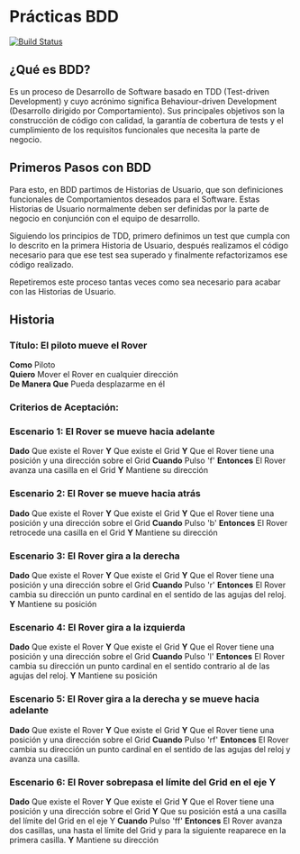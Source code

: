 <h1>Prácticas BDD</h1>

[![Build Status](https://travis-ci.org/RafaelCasuso/bdd-practice.svg?branch=master)](https://travis-ci.org/RafaelCasuso/bdd-practice)

<h2><strong>¿Qué es BDD?</strong></h2>

Es un proceso de Desarrollo de Software basado en TDD (Test-driven Development) y cuyo acrónimo significa Behaviour-driven
Development (Desarrollo dirigido por Comportamiento). Sus principales objetivos son la construcción de código con calidad,
la garantía de cobertura de tests y el cumplimiento de los requisitos funcionales que necesita la parte de negocio.


<h2><strong>Primeros Pasos con BDD</strong></h2>

Para esto, en BDD partimos de Historias de Usuario, que son definiciones funcionales de Comportamientos deseados para
el Software. Estas Historias de Usuario normalmente deben ser definidas por la parte de negocio en conjunción con el 
equipo de desarrollo.

Siguiendo los principios de TDD, primero definimos un test que cumpla con lo descrito en la primera Historia de Usuario,
después realizamos el código necesario para que ese test sea superado y finalmente refactorizamos ese código realizado.

Repetiremos este proceso tantas veces como sea necesario para acabar con las Historias de Usuario.

<h2><strong>Historia</strong></h2>

<h3><strong>Título:</strong> El piloto mueve el Rover</h3>

<strong>Como</strong> Piloto<br>
<strong>Quiero</strong> Mover el Rover en cualquier dirección<br>
<strong>De Manera Que</strong> Pueda desplazarme en él<br>

<h3><strong>Criterios de Aceptación:</strong></h3>
<h3><strong>Escenario 1:</strong> El Rover se mueve hacia adelante</h3>
<strong>Dado</strong> Que existe el Rover
<strong>Y</strong> Que existe el Grid
<strong>Y</strong> Que el Rover tiene una posición y una dirección sobre el Grid
<strong>Cuando</strong> Pulso 'f'
<strong>Entonces</strong> El Rover avanza una casilla en el Grid
<strong>Y</strong> Mantiene su dirección
<h3><strong>Escenario 2:</strong> El Rover se mueve hacia atrás</h3>
<strong>Dado</strong> Que existe el Rover
<strong>Y</strong> Que existe el Grid
<strong>Y</strong> Que el Rover tiene una posición y una dirección sobre el Grid
<strong>Cuando</strong> Pulso 'b'
<strong>Entonces</strong> El Rover retrocede una casilla en el Grid
<strong>Y</strong> Mantiene su dirección
<h3><strong>Escenario 3:</strong> El Rover gira a la derecha</h3>
<strong>Dado</strong> Que existe el Rover
<strong>Y</strong> Que existe el Grid
<strong>Y</strong> Que el Rover tiene una posición y una dirección sobre el Grid
<strong>Cuando</strong> Pulso 'r'
<strong>Entonces</strong> El Rover cambia su dirección un punto cardinal en el sentido de las agujas del reloj.
<strong>Y</strong> Mantiene su posición
<h3><strong>Escenario 4:</strong> El Rover gira a la izquierda</h3>
<strong>Dado</strong> Que existe el Rover
<strong>Y</strong> Que existe el Grid
<strong>Y</strong> Que el Rover tiene una posición y una dirección sobre el Grid
<strong>Cuando</strong> Pulso 'l'
<strong>Entonces</strong> El Rover cambia su dirección un punto cardinal en el sentido contrario al de las agujas       del reloj.
<strong>Y</strong> Mantiene su posición
<h3><strong>Escenario 5:</strong> El Rover gira a la derecha y se mueve hacia adelante</h3>
<strong>Dado</strong> Que existe el Rover
<strong>Y</strong> Que existe el Grid
<strong>Y</strong> Que el Rover tiene una posición y una dirección sobre el Grid
<strong>Cuando</strong> Pulso 'rf'
<strong>Entonces</strong> El Rover cambia su dirección un punto cardinal en el sentido  de las agujas del reloj y       avanza una     casilla.
<h3><strong>Escenario 6:</strong> El Rover sobrepasa el límite del Grid en el eje Y</h3>
<strong>Dado</strong> Que existe el Rover
<strong>Y</strong> Que existe el Grid
<strong>Y</strong> Que el Rover tiene una posición y una dirección sobre el Grid
<strong>Y</strong> Que su posición está a una casilla del límite del Grid en el eje Y
<strong>Cuando</strong> Pulso 'ff'
<strong>Entonces</strong> El Rover avanza dos casillas, una hasta el límite del Grid y para la siguiente reaparece      en la primera casilla.
<strong>Y</strong> Mantiene su dirección




